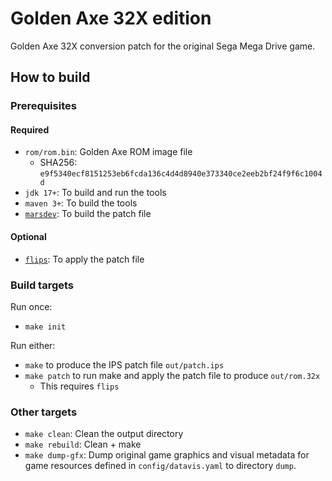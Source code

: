 # Golden Axe 32X edition

Golden Axe 32X conversion patch for the original Sega Mega Drive game.

## How to build
### Prerequisites
#### Required
- `rom/rom.bin`: Golden Axe ROM image file 
  - SHA256: `e9f5340ecf8151253eb6fcda136c4d4d8940e373340ce2eeb2bf24f9f6c1004d`
- `jdk 17+`: To build and run the tools
- `maven 3+`: To build the tools
- [`marsdev`](https://github.com/andwn/marsdev): To build the patch file

#### Optional
- [`flips`](https://github.com/Alcaro/Flips): To apply the patch file

### Build targets
Run once:
- `make init`

Run either:
- `make` to produce the IPS patch file `out/patch.ips`
- `make patch` to run make and apply the patch file to produce `out/rom.32x`
    - This requires `flips`

### Other targets
- `make clean`: Clean the output directory
- `make rebuild`: Clean + make
- `make dump-gfx`: Dump original game graphics and visual metadata for game resources defined in `config/datavis.yaml` to directory `dump`.
